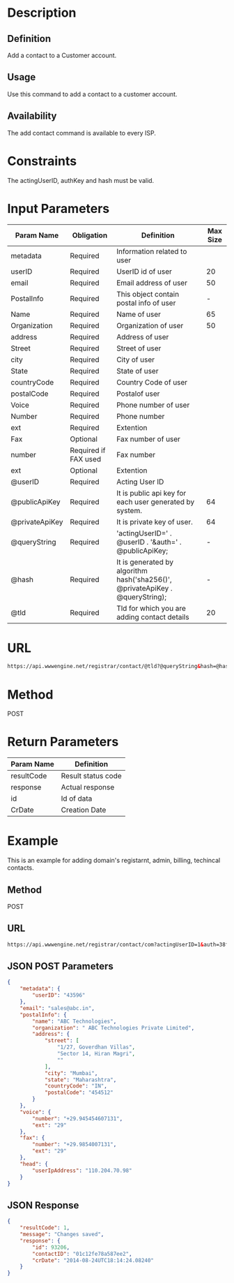 Description
=============

Definition
------------
Add a contact to a Customer account.

Usage
------------
Use this command to add a contact to a customer account.

Availability
-------------
The add contact command is available to every ISP.

Constraints
=============

The actingUserID, authKey and hash must be valid.

Input Parameters
=================
| Param Name | Obligation | Definition | Max Size |
| ------------- | ------------- | ------------- | ------------- |
|	metadata	|	Required	|	Information related to user	|		|
|	userID	|	Required	|	UserID id of user	|	20	|
|	email	|	Required	|	Email address of user	|	50	|
|	PostalInfo	|	Required	|	This object contain postal info of user	|	-	|
|	Name	|	Required	|	Name of user	|	65	|
|	Organization	|	Required	|	Organization of user	|	50	|
|	address	|	Required	|	Address of user	|		|
|	Street	|	Required	|	Street of user	|		|
|	city	|	Required	|	City of user	|		|
|	State	|	Required	|	State of user	|		|
|	countryCode	|	Required	|	Country Code of user	|		|
|	postalCode	|	Required	|	Postalof user	|		|
|	Voice	|	Required	|	Phone number of user	|		|
|	Number	|	Required	|	Phone number	|		|
|	ext	|	Required	|	Extention	|		|
|	Fax	|	Optional	|	Fax number of user	|		|
|	number	|	Required if FAX used	|	Fax number	|		|
|	ext	|	Optional	|	Extention	|		|
|	@userID	|	Required	|	Acting User ID	|		|
|	@publicApiKey	|	Required	|	It is public api key for each user generated by system.	|	64	|
|	@privateApiKey	|	Required	|	 It is private key of user.	|	64	|
|	@queryString	|	Required	|	'actingUserID=' . @userID . '&auth=' . @publicApiKey;	|	-	|
|	@hash	|	Required	|	It is  generated by algorithm hash('sha256()', @privateApiKey .  @queryString);	|	-	|
|	@tld	|	Required	|	Tld for which you are adding contact details	|	20	|

URL
===========
```html
https://api.wwwengine.net/registrar/contact/@tld?@queryString&hash=@hash
```
Method
========
POST

Return Parameters
=================
| Param Name| Definition |
| ------------- | ------------- |
| resultCode | Result status code |
| response | Actual response |
| id | Id of data |
| CrDate | Creation Date |

Example
=========
This is an example for adding domain's registarnt, admin, billing, techincal contacts.

Method
-------
POST

URL
------

````html
https://api.wwwengine.net/registrar/contact/com?actingUserID=1&auth=38f9c45022de9ccd105545423b77e950af7dbc5eb31660d6bf1160431513f5ae&hash=1ca9b5502935824ea5674e3d8f69663e3dcd077fab85b3810aadcf2ae3fda5d7
````

JSON POST Parameters
--------------

````json
{
    "metadata": {
        "userID": "43596"
    },
    "email": "sales@abc.in",
    "postalInfo": {
        "name": "ABC Technologies",
        "organization": " ABC Technologies Private Limited",
        "address": {
            "street": [
                "1/27, Goverdhan Villas",
                "Sector 14, Hiran Magri",
                ""
            ],
            "city": "Mumbai",
            "state": "Maharashtra",
            "countryCode": "IN",
            "postalCode": "454512"
        }
    },
    "voice": {
        "number": "+29.945454607131",
        "ext": "29"
    },
    "fax": {
        "number": "+29.9854007131",
        "ext": "29"
    },
    "head": {
        "userIpAddress": "110.204.70.98"
    }
}
````

JSON Response
--------------

````json
{
    "resultCode": 1,
    "message": "Changes saved",
    "response": {
        "id": 93206,
        "contactID": "01c12fe78a587ee2",
        "crDate": "2014-08-24UTC18:14:24.08240"
    }
}
````
